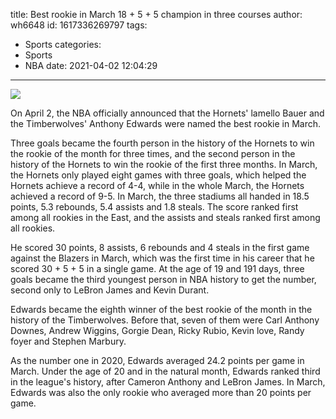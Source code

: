 title: Best rookie in March  18 + 5 + 5 champion in three courses
author: wh6648
id: 1617336269797
tags: 
- Sports
categories: 
- Sports
- NBA
date: 2021-04-02 12:04:29
---
![](https://p0.itc.cn/images01/20210402/7cca4984bbd244e1a85858dc78ed6cd1.jpeg)


On April 2, the NBA officially announced that the Hornets' lamello Bauer and the Timberwolves' Anthony Edwards were named the best rookie in March.

Three goals became the fourth person in the history of the Hornets to win the rookie of the month for three times, and the second person in the history of the Hornets to win the rookie of the first three months. In March, the Hornets only played eight games with three goals, which helped the Hornets achieve a record of 4-4, while in the whole March, the Hornets achieved a record of 9-5. In March, the three stadiums all handed in 18.5 points, 5.3 rebounds, 5.4 assists and 1.8 steals. The score ranked first among all rookies in the East, and the assists and steals ranked first among all rookies.

He scored 30 points, 8 assists, 6 rebounds and 4 steals in the first game against the Blazers in March, which was the first time in his career that he scored 30 + 5 + 5 in a single game. At the age of 19 and 191 days, three goals became the third youngest person in NBA history to get the number, second only to LeBron James and Kevin Durant.

Edwards became the eighth winner of the best rookie of the month in the history of the Timberwolves. Before that, seven of them were Carl Anthony Downes, Andrew Wiggins, Gorgie Dean, Ricky Rubio, Kevin love, Randy foyer and Stephen Marbury.

As the number one in 2020, Edwards averaged 24.2 points per game in March. Under the age of 20 and in the natural month, Edwards ranked third in the league's history, after Cameron Anthony and LeBron James. In March, Edwards was also the only rookie who averaged more than 20 points per game.

